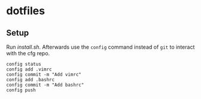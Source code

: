 # dotfiles

## Setup

Run *install.sh*. Afterwards use the `config` command instead of `git` to interact with the cfg repo.

```
config status
config add .vimrc
config commit -m "Add vimrc"
config add .bashrc
config commit -m "Add bashrc"
config push
```
